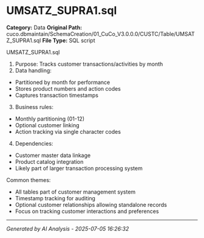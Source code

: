 # UMSATZ_SUPRA1.sql

**Category:** Data
**Original Path:** cuco.dbmaintain/SchemaCreation/01_CuCo_V3.0.0.0/CUSTC/Table/UMSATZ_SUPRA1.sql
**File Type:** SQL script

UMSATZ_SUPRA1.sql
1. Purpose: Tracks customer transactions/activities by month
2. Data handling:
- Partitioned by month for performance
- Stores product numbers and action codes
- Captures transaction timestamps
3. Business rules:
- Monthly partitioning (01-12)
- Optional customer linking
- Action tracking via single character codes
4. Dependencies:
- Customer master data linkage
- Product catalog integration
- Likely part of larger transaction processing system

Common themes:
- All tables part of customer management system
- Timestamp tracking for auditing
- Optional customer relationships allowing standalone records
- Focus on tracking customer interactions and preferences

---
*Generated by AI Analysis - 2025-07-05 16:26:32*
